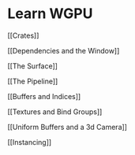 # Learn WGPU

[[Crates]]

[[Dependencies and the Window]]

[[The Surface]]

[[The Pipeline]]

[[Buffers and Indices]]

[[Textures and Bind Groups]]

[[Uniform Buffers and a 3d Camera]]

[[Instancing]]
